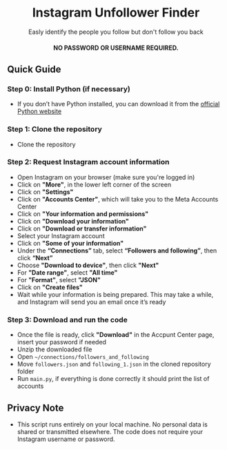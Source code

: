 <div align="center">
  
# Instagram Unfollower Finder 

Easly identify the people you follow but don't follow you back
#### NO PASSWORD OR USERNAME REQUIRED.

</div>

## Quick Guide

### Step 0: Install Python (if necessary)
- If you don’t have Python installed, you can download it from the [official Python website](https://www.python.org/)

### Step 1: Clone the repository
- Clone the repository 

### Step 2: Request Instagram account information
- Open Instagram on your browser (make sure you're logged in)
- Click on **"More"**, in the lower left corner of the screen
- Click on **"Settings"**
- Click on **"Accounts Center"**, which will take you to the Meta Accounts Center
- Click on **"Your information and permissions"**
- Click on **"Download your information"**
- Click on **"Download or transfer information"**
- Select your Instagram account
- Click on **"Some of your information"**
- Under the **“Connections”** tab, select **“Followers and following”**, then click **“Next”**
- Choose **"Download to device"**, then click **"Next"**
- For **"Date range"**, select **"All time"**
- For **"Format"**, select **"JSON"**
- Click on **"Create files"**
- Wait while your information is being prepared. This may take a while, and Instagram will send you an email once it’s ready
  
### Step 3: Download and run the code
- Once the file is ready, click **"Download"** in the Accpunt Center page, insert your password if needed
- Unzip the downloaded file
- Open `~/connections/followers_and_following`
- Move `followers.json` and `following_1.json` in the cloned repository folder
- Run `main.py`, if everything is done correctly it should print the list of accounts

## Privacy Note
- This script runs entirely on your local machine. No personal data is shared or transmitted elsewhere. The code does not require your Instagram username or password.









